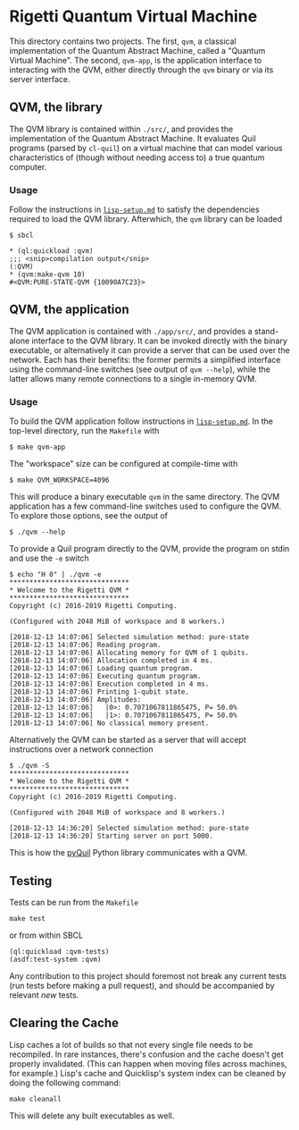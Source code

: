 # Rigetti Quantum Virtual Machine

This directory contains two projects. The first, `qvm`, a classical
implementation of the Quantum Abstract Machine, called a "Quantum
Virtual Machine". The second, `qvm-app`, is the application interface to
interacting with the QVM, either directly through the `qvm` binary or
via its server interface.

## QVM, the library

The QVM library is contained within `./src/`, and provides the
implementation of the Quantum Abstract Machine. It evaluates Quil
programs (parsed by `cl-quil`) on a virtual machine that can model
various characteristics of (though without needing access to) a true
quantum computer.

### Usage

Follow the instructions in [`lisp-setup.md`](doc/lisp-setup.md) to
satisfy the dependencies required to load the QVM library. Afterwhich,
the `qvm` library can be loaded

```
$ sbcl

* (ql:quickload :qvm)
;;; <snip>compilation output</snip>
(:QVM)
* (qvm:make-qvm 10)
#<QVM:PURE-STATE-QVM {10090A7C23}>
```

## QVM, the application

The QVM application is contained with `./app/src/`, and provides a
stand-alone interface to the QVM library. It can be invoked directly
with the binary executable, or alternatively it can provide a server
that can be used over the network. Each has their benefits: the former
permits a simplified interface using the command-line switches (see
output of `qvm --help`), while the latter allows many remote
connections to a single in-memory QVM.

### Usage

To build the QVM application follow instructions in
[`lisp-setup.md`](doc/lisp-setup.md). In the top-level directory, run
the `Makefile` with

```
$ make qvm-app
```

The "workspace" size can be configured at compile-time with

```
$ make QVM_WORKSPACE=4096
```

This will produce a binary executable `qvm` in the same directory. The
QVM application has a few command-line switches used to configure the
QVM. To explore those options, see the output of 

```
$ ./qvm --help
```

To provide a Quil program directly to the QVM, provide the program on
stdin and use the `-e` switch

```
$ echo "H 0" | ./qvm -e
******************************
* Welcome to the Rigetti QVM *
******************************
Copyright (c) 2016-2019 Rigetti Computing.

(Configured with 2048 MiB of workspace and 8 workers.)

[2018-12-13 14:07:06] Selected simulation method: pure-state
[2018-12-13 14:07:06] Reading program.
[2018-12-13 14:07:06] Allocating memory for QVM of 1 qubits.
[2018-12-13 14:07:06] Allocation completed in 4 ms.
[2018-12-13 14:07:06] Loading quantum program.
[2018-12-13 14:07:06] Executing quantum program.
[2018-12-13 14:07:06] Execution completed in 4 ms.
[2018-12-13 14:07:06] Printing 1-qubit state.
[2018-12-13 14:07:06] Amplitudes:
[2018-12-13 14:07:06]   |0>: 0.7071067811865475, P= 50.0%
[2018-12-13 14:07:06]   |1>: 0.7071067811865475, P= 50.0%
[2018-12-13 14:07:06] No classical memory present.
```

Alternatively the QVM can be started as a server that will accept
instructions over a network connection

```
$ ./qvm -S
******************************
* Welcome to the Rigetti QVM *
******************************
Copyright (c) 2016-2019 Rigetti Computing.

(Configured with 2048 MiB of workspace and 8 workers.)

[2018-12-13 14:36:20] Selected simulation method: pure-state
[2018-12-13 14:36:20] Starting server on port 5000.
```

This is how the [pyQuil](https://github.com/rigetti/pyquil) Python
library communicates with a QVM.

## Testing

Tests can be run from the `Makefile` 

```
make test
```

or from within SBCL

```
(ql:quickload :qvm-tests)
(asdf:test-system :qvm)
```

Any contribution to this project should foremost not break any current
tests (run tests before making a pull request), and should be
accompanied by relevant *new* tests.

## Clearing the Cache

Lisp caches a lot of builds so that not every single file needs to be
recompiled. In rare instances, there's confusion and the cache doesn't
get properly invalidated. (This can happen when moving files across
machines, for example.) Lisp's cache and Quicklisp's system index can
be cleaned by doing the following command:

```
make cleanall
```

This will delete any built executables as well.
